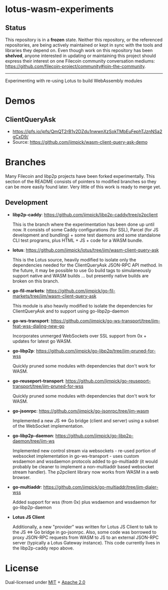 lotus-wasm-experiments
======================

## Status

This repository is in a **frozen** state. Neither this repository, or the referenced repositories, are being actively maintained or kept in sync with the tools and libraries they depend on. Even though work on this repository has been **shelved**, anyone interested in updating or maintaining this project should express their interest on one Filecoin community conversation mediums: <https://github.com/filecoin-project/community#join-the-community>.

---

Experimenting with re-using Lotus to build WebAssembly modules

# Demos

## ClientQueryAsk

* https://ipfs.io/ipfs/QmQT2rB1v2DZdu1nwwnXzSokTMbEuFephTJznNSa2gCxD9/
* Source: https://github.com/jimpick/wasm-client-query-ask-demo

# Branches

Many Filecoin and libp2p projects have been forked experimentally. This section
of the README consists of pointers to modified branches so they can be more
easily found later. Very little of this work is ready to merge yet.

## Development

* **libp2p-caddy**: https://github.com/jimpick/libp2p-caddy/tree/p2pclient

  This is the branch where the experimentation has been done up until now. It
  consists of some Caddy configurations (for SSL), Parcel (for JS development
  and bundling) + some test daemons and some standalone CLI test programs,
  plus HTML + JS + code for a WASM bundle.

* **lotus**: https://github.com/jimpick/lotus/tree/jim/wasm-client-query-ask

  This is the Lotus source, heavily modified to isolate only the dependencies
  needed for the ClientQueryAsk JSON-RPC API method. In the future, it may
  be possible to use Go build tags to simulaneously support native and WASM
  builds ... but presently native builds are broken on this branch.

* **go-fil-markets**: https://github.com/jimpick/go-fil-markets/tree/jim/wasm-client-query-ask

  This module is also heavily modified to isolate the dependencies for
  ClientQueryAsk and to support using go-libp2p-daemon

* **go-ws-transport**: https://github.com/jimpick/go-ws-transport/tree/jim-feat-wss-dialing-new-go

  Incorporates unmerged WebSockets over SSL support from 0x + updates for
  latest go WASM.

* **go-libp2p**: https://github.com/jimpick/go-libp2p/tree/jim-pruned-for-wss

  Quickly pruned some modules with dependencies that don't work for WASM.

* **go-reuseport-transport**: https://github.com/jimpick/go-reuseport-transport/tree/jim-pruned-for-wss

  Quickly pruned some modules with dependencies that don't work for WASM.

* **go-jsonrpc**: https://github.com/jimpick/go-jsonrpc/tree/jim-wasm

  Implemented a new JS <=> Go bridge (client and server) using a subset of
  the WebSocket implementation.

* **go-libp2p-daemon**: https://github.com/jimpick/go-libp2p-daemon/tree/jim-ws

  Implemented new control stream via websockets - re-used portion of websocket
  implementation in go-ws-transport - uses custom wsdaemon and wssdaemon
  protocols added to go-multiaddr (it would probably be cleaner to implement
  a non-multiaddr based websocket stream handler). The p2pclient library
  now works from WASM in a web browser.

* **go-multiaddr**: https://github.com/jimpick/go-multiaddr/tree/jim-dialer-wss

  Added support for wss (from 0x) plus wsdaemon and wssdaemon for
  go-libp2p-daemon

* **Lotus JS Client**

  Additionally, a new "provider" was written for Lotus JS Client to talk
  to the JS <=> Go bridge in go-jsonrpc. Also, some code was borrowed to
  proxy JSON-RPC requests from WASM to JS to an external JSON-RPC server
  (typically a Lotus Gateway instance). This code currently lives in
  the libp2p-caddy repo above.

# License

Dual-licensed under [MIT](https://github.com/filecoin-project/lotus/blob/master/LICENSE-MIT) + [Apache 2.0](https://github.com/filecoin-project/lotus/blob/master/LICENSE-APACHE)
